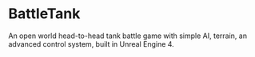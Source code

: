 # BattleTank
An open world head-to-head tank battle game with simple AI, terrain, an advanced control system, built in Unreal Engine 4.
